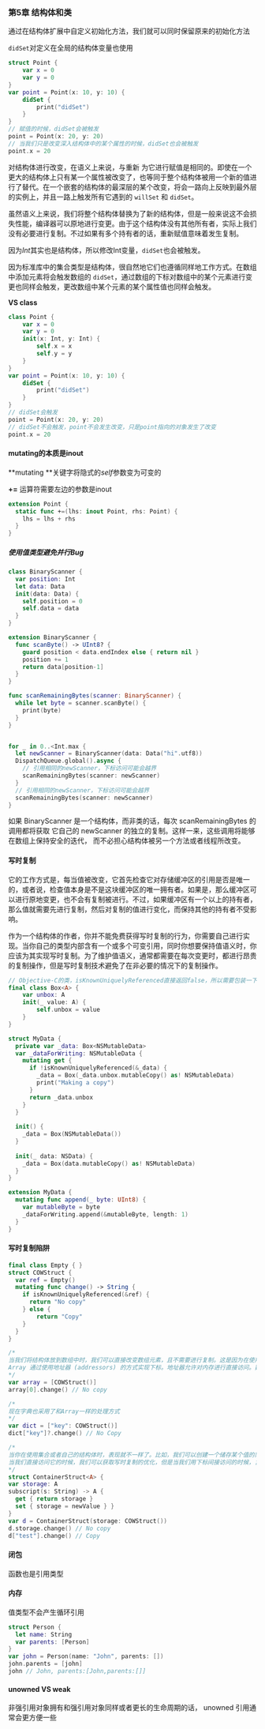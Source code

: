 ### 第5章 结构体和类

通过在结构体扩展中自定义初始化方法，我们就可以同时保留原来的初始化方法

`didSet`对定义在全局的结构体变量也使用

```swift
struct Point {
    var x = 0
    var y = 0
}
var point = Point(x: 10, y: 10) {
    didSet {
        print("didSet")
    }
}
// 赋值的时候，didSet会被触发
point = Point(x: 20, y: 20) 
// 当我们只是改变深入结构体中的某个属性的时候，didSet也会被触发
point.x = 20
```

对结构体进行改变，在语义上来说，与重新 为它进行赋值是相同的。即使在一个更大的结构体上只有某一个属性被改变了，也等同于整个结构体被用一个新的值进行了替代。在一个嵌套的结构体的最深层的某个改变，将会一路向上反映到最外层的实例上，并且一路上触发所有它遇到的 `willSet` 和 `didSet`。

虽然语义上来说，我们将整个结构体替换为了新的结构体，但是一般来说这不会损失性能，编译器可以原地进行变更。由于这个结构体没有其他所有者，实际上我们没有必要进行复制。不过如果有多个持有者的话，重新赋值意味着发生复制。

因为*Int*其实也是结构体，所以修改Int变量，`didSet`也会被触发。

因为标准库中的集合类型是结构体，很自然地它们也遵循同样地工作方式。在数组中添加元素将会触发数组的 `didSet`，通过数组的下标对数组中的某个元素进行变更也同样会触发，更改数组中某个元素的某个属性值也同样会触发。

**VS class**

```swift
class Point {
    var x = 0
    var y = 0
    init(x: Int, y: Int) {
        self.x = x
        self.y = y
    }
}
var point = Point(x: 10, y: 10) {
    didSet {
        print("didSet")
    }
}
// didSet会触发
point = Point(x: 20, y: 20)
// didSet不会触发，point不会发生改变，只是point指向的对象发生了改变
point.x = 20
```

#### mutating的本质是inout

**mutating **关键字将隐式的*self*参数变为可变的

**+=** 运算符需要左边的参数是inout

```swift
extension Point {
  static func +=(lhs: inout Point, rhs: Point) {
	lhs = lhs + rhs
  }
}
```

##### 使用值类型避免并行Bug

```swift
class BinaryScanner { 
  var position: Int
  let data: Data 
  init(data: Data) {
    self.position = 0
    self.data = data 
  }
}

extension BinaryScanner { 
  func scanByte() -> UInt8? {
    guard position < data.endIndex else { return nil }
    position += 1
    return data[position-1]
  } 
}

func scanRemainingBytes(scanner: BinaryScanner) {
  while let byte = scanner.scanByte() {
    print(byte) 
  }
}


for _ in 0..<Int.max {
  let newScanner = BinaryScanner(data: Data("hi".utf8))
  DispatchQueue.global().async {
    // 引用相同的newScanner，下标访问可能会越界
    scanRemainingBytes(scanner: newScanner) 
  }
  // 引用相同的newScanner，下标访问可能会越界
  scanRemainingBytes(scanner: newScanner) 
}
```

如果 BinaryScanner 是一个结构体，而非类的话，每次 scanRemainingBytes 的调用都将获取 它自己的 newScanner 的独立的复制。这样一来，这些调用将能够在数组上保持安全的迭代， 而不必担心结构体被另一个方法或者线程所改变。

#### 写时复制

它的工作方式是，每当值被改变，它首先检查它对存储缓冲区的引用是否是唯一的，或者说，检查值本身是不是这块缓冲区的唯一拥有者。如果是，那么缓冲区可以进行原地变更，也不会有复制被进行。不过，如果缓冲区有一个以上的持有者，那么值就需要先进行复制，然后对复制的值进行变化，而保持其他的持有者不受影响。

作为一个结构体的作者，你并不能免费获得写时复制的行为，你需要自己进行实现。当你自己的类型内部含有一个或多个可变引用，同时你想要保持值语义时，你应该为其实现写时复制。为了维护值语义，通常都需要在每次变更时，都进行昂贵的复制操作，但是写时复制技术避免了在非必要的情况下的复制操作。

```swift
// Objective-C的类，isKnownUniquelyReferenced直接返回false，所以需要包装一下
final class Box<A> {
	var unbox: A
	init(_ value: A) { 
		self.unbox = value 
	}
}

struct MyData {
  private var _data: Box<NSMutableData> 
  var _dataForWriting: NSMutableData {
    mutating get {
	  if !isKnownUniquelyReferenced(&_data) {
		_data = Box(_data.unbox.mutableCopy() as! NSMutableData) 
		print("Making a copy")
	  }
	  return _data.unbox
    }
  } 
  
  init() {
	_data = Box(NSMutableData()) 
  }
  
  init(_ data: NSData) {
	_data = Box(data.mutableCopy() as! NSMutableData)
  } 
}

extension MyData {
  mutating func append(_ byte: UInt8) {
    var mutableByte = byte
    _dataForWriting.append(&mutableByte, length: 1) 
  }
}
```

#### 写时复制陷阱

```swift
final class Empty { } 
struct COWStruct {
  var ref = Empty()
  mutating func change() -> String {
    if isKnownUniquelyReferenced(&ref) {
      return "No copy" 
    } else {
        return "Copy" 
    }
  }
}

/* 
当我们将结构体放到数组中时，我们可以直接改变数组元素，且不需要进行复制。这是因为在使用数组下标访问元素时，我们是直接访问内存的位置
Array 通过使用地址器 (addressors) 的方式实现下标。地址器允许对内存进行直接访问。数组的下标并不是返回元素，而是返回一个元素的地址器。这样一来，元素的内存可以被原地改变，而不需要再进行不必要的复制。
*/
var array = [COWStruct()]
array[0].change() // No copy

/* 
现在字典也采用了和Array一样的处理方式
*/
var dict = ["key": COWStruct()] 
dict["key"]?.change() // No Copy

/*
当你在使用集合或者自己的结构体时，表现就不一样了。比如，我们可以创建一个储存某个值的简单地容器类型，通过直接访问存储的属性，或者间接地使用下标，都可以访问到这个值。
当我们直接访问它的时候，我们可以获取写时复制的优化，但是当我们用下标间接访问的时候，复制会发生:
*/
struct ContainerStruct<A> { 
var storage: A 
subscript(s: String) -> A {
  get { return storage }
  set { storage = newValue } }
}
var d = ContainerStruct(storage: COWStruct()) 
d.storage.change() // No copy 
d["test"].change() // Copy
```

#### 闭包

函数也是引用类型

#### 内存

值类型不会产生循环引用

```swift
struct Person {
  let name: String
  var parents: [Person]
}
var john = Person(name: "John", parents: [])
john.parents = [john]
john // John, parents:[John,parents:[]]
```

#### unowned VS weak

非强引用对象拥有和强引用对象同样或者更⻓的生命周期的话， unowned 引用通常会更方便一些